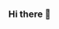### Hi there 👋

<!--
**danialasaria/danialasaria** is a ✨ _special_ ✨ repository because its `README.md` (this file) appears on your GitHub profile.

Here are some ideas to get you started:

- 🔭 I’m currently working on:
🍳 [Omlet](https://github.com/a-qxin/Omlet/tree/master/src): hierarchical flashcards + gamified studying.


- 🌱 I’m currently learning:
⚛️ Frontend Development using ReactJS
💡 Machine Learning through [Andrew Ng's course](https://www.coursera.org/learn/machine-learning?action=enroll)


- 👯 I’m looking to collaborate on projects that are:
• for positive social impact
• technically fascinating
• an opportunity to learn


- 📫 How to reach me: 
• via email: [asaria.danial@gmail.com](asaria.danial@gmail.com)
• via [LinkedIn](linkedin.com/in/danial-asaria)

- ⚡ Fun fact: I play chess

